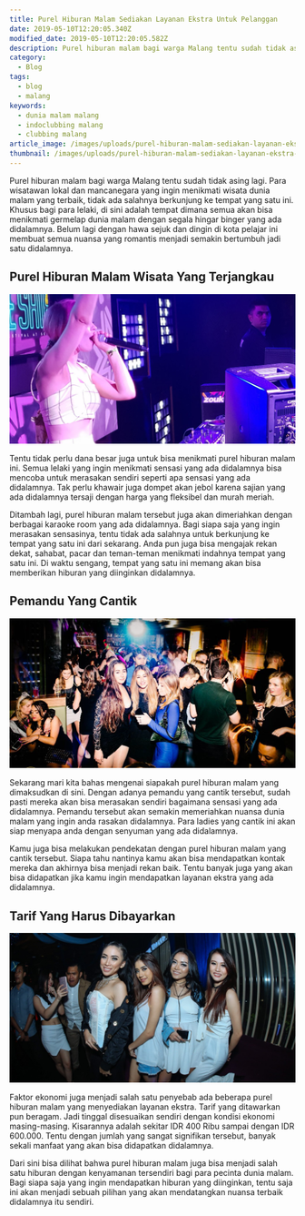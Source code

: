 ```yaml
---
title: Purel Hiburan Malam Sediakan Layanan Ekstra Untuk Pelanggan
date: 2019-05-10T12:20:05.340Z
modified_date: 2019-05-10T12:20:05.582Z
description: Purel hiburan malam bagi warga Malang tentu sudah tidak asing lagi. Para wisatawan lokal dan mancanegara yang ingin menikmati wisata dunia malam.
category:
  - Blog
tags:
  - blog
  - malang
keywords:
  - dunia malam malang
  - indoclubbing malang
  - clubbing malang
article_image: /images/uploads/purel-hiburan-malam-sediakan-layanan-ekstra-untuk-pelanggan-1.jpg
thumbnail: /images/uploads/purel-hiburan-malam-sediakan-layanan-ekstra-untuk-pelanggan-1-023.jpg
---
```

Purel hiburan malam bagi warga Malang tentu sudah tidak asing lagi. Para wisatawan lokal dan mancanegara yang ingin menikmati wisata dunia malam yang terbaik, tidak ada salahnya berkunjung ke tempat yang satu ini. Khusus bagi para lelaki, di sini adalah tempat dimana semua akan bisa menikmati germelap dunia malam dengan segala hingar binger yang ada didalamnya. Belum lagi dengan hawa sejuk dan dingin di kota pelajar ini membuat semua nuansa yang romantis menjadi semakin bertumbuh jadi satu didalamnya.



## Purel Hiburan Malam Wisata Yang Terjangkau

![Purel Hiburan Malam Sediakan Layanan Ekstra Untuk Pelanggan](/images/uploads/purel-hiburan-malam-sediakan-layanan-ekstra-untuk-pelanggan-3.jpg)

Tentu tidak perlu dana besar juga untuk bisa menikmati purel hiburan malam ini. Semua lelaki yang ingin menikmati sensasi yang ada didalamnya bisa mencoba untuk merasakan sendiri seperti apa sensasi yang ada didalamnya. Tak perlu khawair juga dompet akan jebol karena sajian yang ada didalamnya tersaji dengan harga yang fleksibel dan murah meriah.

Ditambah lagi, purel hiburan malam tersebut juga akan dimeriahkan dengan berbagai karaoke room yang ada didalamnya. Bagi siapa saja yang ingin merasakan sensasinya, tentu tidak ada salahnya untuk berkunjung ke tempat yang satu ini dari sekarang. Anda pun juga bisa mengajak rekan dekat, sahabat, pacar dan teman-teman menikmati indahnya tempat yang satu ini. Di waktu sengang, tempat yang satu ini memang akan bisa memberikan hiburan yang diinginkan didalamnya.



## Pemandu Yang Cantik

![Purel Hiburan Malam Sediakan Layanan Ekstra Untuk Pelanggan](/images/uploads/purel-hiburan-malam-sediakan-layanan-ekstra-untuk-pelanggan-2.jpg)

Sekarang mari kita bahas mengenai siapakah purel hiburan malam yang dimaksudkan di sini. Dengan adanya pemandu yang cantik tersebut, sudah pasti mereka akan bisa merasakan sendiri bagaimana sensasi yang ada didalamnya. Pemandu tersebut akan semakin memeriahkan nuansa dunia malam yang ingin anda rasakan didalamnya. Para ladies yang cantik ini akan siap menyapa anda dengan senyuman yang ada didalamnya.

Kamu juga bisa melakukan pendekatan dengan purel hiburan malam yang cantik tersebut. Siapa tahu nantinya kamu akan bisa mendapatkan kontak mereka dan akhirnya bisa menjadi rekan baik. Tentu banyak juga yang akan bisa didapatkan jika kamu ingin mendapatkan layanan ekstra yang ada didalamnya. 



## Tarif Yang Harus Dibayarkan

![Purel Hiburan Malam Sediakan Layanan Ekstra Untuk Pelanggan](/images/uploads/purel-hiburan-malam-sediakan-layanan-ekstra-untuk-pelanggan-1.jpg)

Faktor ekonomi juga menjadi salah satu penyebab ada beberapa purel hiburan malam yang menyediakan layanan ekstra. Tarif yang ditawarkan pun beragam. Jadi tinggal disesuaikan sendiri dengan kondisi ekonomi masing-masing. Kisarannya adalah sekitar IDR 400 Ribu sampai dengan IDR 600.000. Tentu dengan jumlah yang sangat signifikan tersebut, banyak sekali manfaat yang akan bisa didapatkan didalamnya. 

Dari sini bisa dilihat bahwa purel hiburan malam juga bisa menjadi salah satu hiburan dengan kenyamanan tersendiri bagi para pecinta dunia malam. Bagi siapa saja yang ingin mendapatkan hiburan yang diinginkan, tentu saja ini akan menjadi sebuah pilihan yang akan mendatangkan nuansa terbaik didalamnya itu sendiri.
